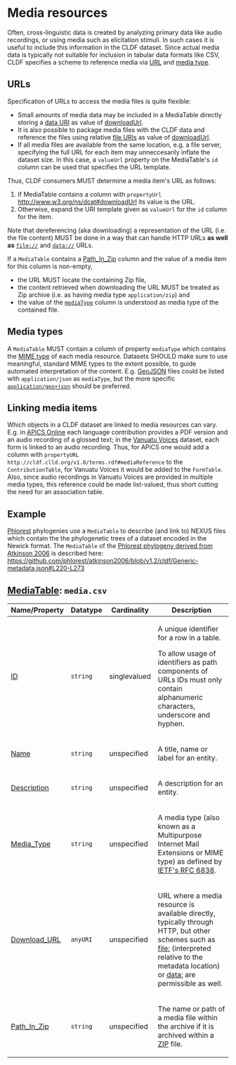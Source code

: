 # Media resources

Often, cross-linguistic data is created by analyzing primary data like audio recordings,
or using media such as elicitation stimuli. In such cases it is useful to include this
information in the CLDF dataset. Since actual media data is typically not suitable for
inclusion in tabular data formats like CSV, CLDF specifies a scheme to reference media
via [URL](https://en.wikipedia.org/wiki/URL) and [media type](https://en.wikipedia.org/wiki/Media_type).


## URLs

Specification of URLs to access the media files is quite flexible:
- Small amounts of media data may be included in a
  MediaTable directly storing a [data URI](https://en.wikipedia.org/wiki/Data_URI_scheme) as value
  of [downloadUrl](http://cldf.clld.org/v1.0/terms.rdf#downloadUrl).
- It is also possible to package media files with the CLDF data and reference the files
  using relative [file URIs](https://en.wikipedia.org/wiki/File_URI_scheme) as value of
  [downloadUrl](http://cldf.clld.org/v1.0/terms.rdf#downloadUrl).
- If all media files are available from the same location, e.g. a file server, specifying
  the full URL for each item may unneccesarily inflate the dataset size. In this case,
  a `valueUrl` property on the MediaTable's `id` column can be used that specifies the
  URL template.

Thus, CLDF consumers MUST determine a media item's URL as follows:
1. If MediaTable contains a column with `propertyUrl` http://www.w3.org/ns/dcat#downloadUrl its value is the URL.
2. Otherwise, expand the URI template given as `valueUrl` for the `id` column for the item.

Note that dereferencing (aka downloading) a representation of the URL (i.e. the file content) MUST be done in a way
that can handle HTTP URLs **as well as** [`file://`](https://en.wikipedia.org/wiki/File_URI_scheme) and
[`data://`](https://en.wikipedia.org/wiki/Data_URI_scheme) URLs.

If a `MediaTable` contains a [Path_In_Zip](http://cldf.clld.org/v1.0/terms.rdf#pathInZip) column and
the value of a media item for this column is non-empty,
- the URL MUST locate the containing Zip file,
- the content retrieved when downloading the URL MUST be treated as Zip archive (i.e. as having media type `application/zip`) and
- the value of the [`mediaType`](http://cldf.clld.org/v1.0/terms.rdf#mediaType) column is understood as media type of the contained file.


## Media types

A `MediaTable` MUST contain a column of property `mediaType` which contains the [MIME type](https://developer.mozilla.org/en-US/docs/Web/HTTP/Basics_of_HTTP/MIME_types)
of each media resource. Datasets SHOULD make sure to use meaningful, standard MIME types to the extent possible,
to guide automated interpretation of the content. E.g. [GeoJSON](https://geojson.org) files could be listed
with `application/json` as `mediaType`, but the more specific [`application/geo+json`](https://datatracker.ietf.org/doc/html/rfc7946#section-12)
should be preferred.


## Linking media items

Which objects in a CLDF dataset are linked to media resources can vary. E.g. in 
[APiCS Online](https://apics-online.info/)
each language contribution provides a PDF version and an audio recording of a glossed
text; in the [Vanuatu Voices](https://vanuatuvoices.clld.org/) dataset, each form is linked to an audio recording.
Thus, for APiCS one would add a column with `propertyURL` 
`http://cldf.clld.org/v1.0/terms.rdf#mediaReference`
to the `ContributionTable`, for Vanuatu Voices it would be added to the `FormTable`. Also,
since audio recordings in Vanuatu Voices are provided in multiple media types, this
reference could be made list-valued, thus short cutting the need for an association table.


## Example

[Phlorest](https://github.com/phlorest) phylogenies use a `MediaTable` to describe (and link to) NEXUS files which contain the
the phylogenetic trees of a dataset encoded in the Newick format. The `MediaTable` of the 
[Phlorest phylogeny derived from Atkinson 2006](https://doi.org/10.5281/zenodo.10149488) is described here:
https://github.com/phlorest/atkinson2006/blob/v1.2/cldf/Generic-metadata.json#L220-L273

## [MediaTable](http://cldf.clld.org/v1.0/terms.rdf#MediaTable): `media.csv`

Name/Property | Datatype | Cardinality | Description
 --- | --- | --- | --- 
[ID](http://cldf.clld.org/v1.0/terms.rdf#id) | `string` | singlevalued | <div> <p>A unique identifier for a row in a table.</p> <p> To allow usage of identifiers as path components of URLs IDs must only contain alphanumeric characters, underscore and hyphen. </p> </div> 
[Name](http://cldf.clld.org/v1.0/terms.rdf#name) | `string` | unspecified | <div> <p>A title, name or label for an entity.</p> </div> 
[Description](http://cldf.clld.org/v1.0/terms.rdf#description) | `string` | unspecified | <div> <p>A description for an entity.</p> </div> 
[Media_Type](http://cldf.clld.org/v1.0/terms.rdf#mediaType) | `string` | unspecified | <div> <p>A media type (also known as a Multipurpose Internet Mail Extensions or MIME type) as defined by <a href="https://tools.ietf.org/html/rfc6838">IETF's RFC 6838</a>.</p> </div> 
[Download_URL](http://cldf.clld.org/v1.0/terms.rdf#downloadUrl) | `anyURI` | unspecified | <div> <p>URL where a media resource is available directly, typically through HTTP, but other schemes such as <a href="https://en.wikipedia.org/wiki/File_URI_scheme">file:</a> (interpreted relative to the metadata location) or <a href="https://en.wikipedia.org/wiki/Data_URI_scheme">data:</a> are permissible as well. </p> </div> 
[Path_In_Zip](http://cldf.clld.org/v1.0/terms.rdf#pathInZip) | `string` | unspecified | <div> <p>The name or path of a media file within the archive if it is archived within a <a href="https://en.wikipedia.org/wiki/ZIP_(file_format)">ZIP</a> file.</p> </div> 